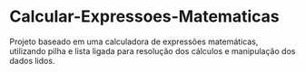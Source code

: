 # Calcular-Expressoes-Matematicas
Projeto baseado em uma calculadora de expressões matemáticas, utilizando pilha e lista ligada para resolução dos cálculos e manipulação dos dados lidos.
